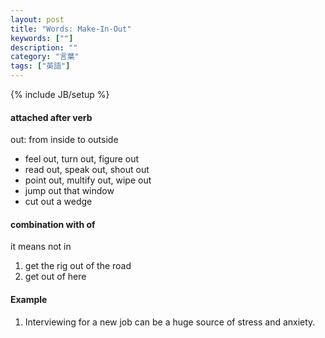 ```yaml
---
layout: post
title: "Words: Make-In-Out"
keywords: [""]
description: ""
category: "言葉"
tags: ["英語"]
---
```

{% include JB/setup %}


#### attached after verb
out: from inside to outside
- feel out, turn out, figure out
- read out, speak out, shout out
- point out, multify out, wipe out
- jump out that window
- cut out a wedge


#### combination with of
it means not in

1. get the rig out of the road
2. get out of here



#### Example
1. Interviewing for a new job can be a huge source of stress and anxiety.


